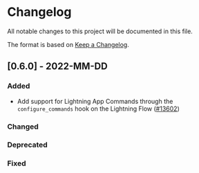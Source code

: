 # Changelog

All notable changes to this project will be documented in this file.

The format is based on [Keep a Changelog](http://keepachangelog.com/en/1.0.0/).

## \[0.6.0\] - 2022-MM-DD

### Added

- Add support for Lightning App Commands through the `configure_commands` hook on the Lightning Flow  ([#13602](https://github.com/PyTorchLightning/pytorch-lightning/pull/13602))

### Changed

### Deprecated

### Fixed
